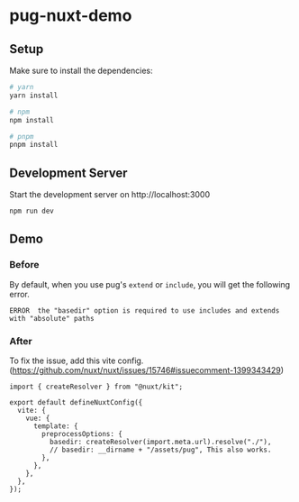 # pug-nuxt-demo

## Setup

Make sure to install the dependencies:

```bash
# yarn
yarn install

# npm
npm install

# pnpm
pnpm install
```

## Development Server

Start the development server on http://localhost:3000

```bash
npm run dev
```

## Demo

### Before

By default, when you use pug's `extend` or `include`, you will get the following error.

```
ERROR  the "basedir" option is required to use includes and extends with "absolute" paths      
```

### After

To fix the issue, add this vite config. (https://github.com/nuxt/nuxt/issues/15746#issuecomment-1399343429)

```
import { createResolver } from "@nuxt/kit";

export default defineNuxtConfig({
  vite: {
    vue: {
      template: {
        preprocessOptions: {
          basedir: createResolver(import.meta.url).resolve("./"),
          // basedir: __dirname + "/assets/pug", This also works.
        },
      },
    },
  },
});

```
